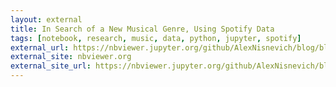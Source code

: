 ```yaml
---
layout: external
title: In Search of a New Musical Genre, Using Spotify Data
tags: [notebook, research, music, data, python, jupyter, spotify]
external_url: https://nbviewer.jupyter.org/github/AlexNisnevich/blog/blob/master/_notebooks/exploring-music-genres.ipynb
external_site: nbviewer.org
external_site_url: https://nbviewer.jupyter.org/github/AlexNisnevich/blog/blob/master/_notebooks
---
```

